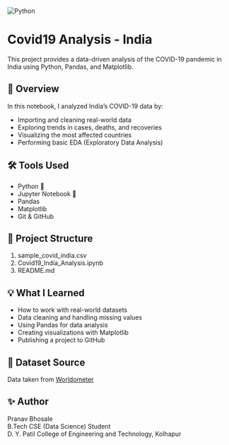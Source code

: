 ![Python](https://img.shields.io/badge/Python-3.10-blue)

# Covid19 Analysis - India

This project provides a data-driven analysis of the COVID-19 pandemic in India using Python, Pandas, and Matplotlib.

## 📌 Overview

In this notebook, I analyzed India’s COVID-19 data by:
- Importing and cleaning real-world data
- Exploring trends in cases, deaths, and recoveries
- Visualizing the most affected countries
- Performing basic EDA (Exploratory Data Analysis)

## 🛠️ Tools Used

- Python 🐍
- Jupyter Notebook 📒
- Pandas
- Matplotlib
- Git & GitHub

## 📂 Project Structure
1. sample_covid_india.csv
2. Covid19_India_Analysis.ipynb
3. README.md

## 💡 What I Learned

- How to work with real-world datasets
- Data cleaning and handling missing values
- Using Pandas for data analysis
- Creating visualizations with Matplotlib
- Publishing a project to GitHub

## 🔗 Dataset Source

Data taken from [Worldometer](https://www.worldometers.info/coronavirus/)

## ✨ Author

Pranav Bhosale  
B.Tech CSE (Data Science) Student  
D. Y. Patil College of Engineering and Technology, Kolhapur



